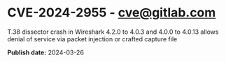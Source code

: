 # CVE-2024-2955 - cve@gitlab.com

T.38 dissector crash in Wireshark 4.2.0 to 4.0.3 and 4.0.0 to 4.0.13 allows denial of service via packet injection or crafted capture file

**Publish date:** 2024-03-26
